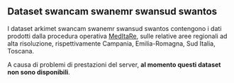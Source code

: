 ## Dataset swancam swanemr swansud swantos

I dataset arkimet swancam swanemr swansud swantos contengono i dati
prodotti dalla procedura operativa [MedItaRe](MedItaRe), sulle
relative aree regionali ad alta risoluzione, rispettivamente Campania,
Emilia-Romagna, Sud Italia, Toscana.

A causa di problemi di prestazioni del server, **al momento questi
dataset non sono disponibili**.
